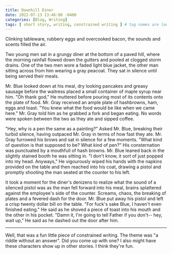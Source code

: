 ```yaml
---
title: Downhill Diner 
date: 2022-07-13 13:46:00 -0400 
categories: [Blog, Writing]
tags: [ short story, writing, constrained writing ] # tag names are lowercase
---
```


Clinking tableware, rubbery eggs and overcooked bacon, the sounds and scents filled the air.

Two young men sat in a grungy diner at the bottom of a paved hill, where the morning rainfall flowed down the gutters and pooled at clogged storm drains. One of the two men wore a faded light blue jacket, the other man sitting across from him wearing a gray peacoat. They sat in silence until being served their meals. 

Mr. Blue looked down at his meal, dry looking pancakes and greasy sausage before the waitress placed a small container of maple syrup near him. "Oh thank god," He muttered before pouring most of its contents onto the plate of food. Mr. Gray received an ample plate of hashbrowns, ham, eggs and toast. "You knew what the food would be like when we came here." Mr. Gray told him as he grabbed a fork and began eating. No words were spoken between the two as they ate and sipped coffee. 

"Hey, why is a pen the same as a painting?"  Asked Mr. Blue, breaking their turbid silence, having outpaced Mr. Gray in terms of how fast they ate. Mr. Gray furrowed his brows and sat in silence for a few moments. "What kind of question is that supposed to be? What kind of pen?" His consternation was punctuated by a mouthfull of hash browns. Mr. Blue leaned back in the slightly stained booth he was sitting in. "I don't know, it sort of just popped into my head. Anyways," He vigourously wiped his hands with the napkins provided on the table and then reached into his coat, drawing a pistol and promptly shooting the man seated at the counter to his left.

It took a moment for the diner's denizens to realize what the sound of a silenced pistol was as the man fell forward into his meal, brains splattered against the employee's side of the counter. Screams, chaos, the breaking of plates and a fevered dash for the door. Mr. Blue put away his pistol and left a crisp twenty dollar bill on the table. "For fuck's sake Blue, I haven't even finished eating." He said as he shoved a piece of toast into his mouth and the other in his pocket. "Damn it, I'm going to tell Father if you don't-- hey, wait up," He said as he dashed out the door after him.

--- 

Well, that was a fun little piece of constrained writing. The theme was "a riddle without an answer". Did you come up with one? I also might have these characters show up in other stories. I think they're fun.


